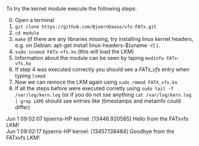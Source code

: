 To try the kernel module execute the following steps:

0. Open a terminal
1. `git clone https://github.com/BjoernDaase/vfs-FATx.git`
2. `cd module`
3. `make` (if there are any libraries missing, try installing linux kernel headers, e.g. on Debian: apt-get install linux-headers-$(uname -r)	).
4. `sudo insmod FATx-vfs.ko` (this will load the LKM)
5. Information about the module can be seen by taping `modinfo FATx-vfs.ko`
6. If step 4 was executed correctly you should see a *FATx_vfs* entry when typing `lsmod`
7. Now we can remoce the LKM again using `sudo rmmod FATX_vfs.ko`
8. If all the steps before were executed corretly using `sudo tail -f /var/log/kern.log` (or if you do not sse anything `cat /var/log/kern.log | grep LKM`) should see entries like (timestamps and metainfo could differ)

Jun  1 09:02:07 bjoerns-HP kernel: [13446.920585] Hello from the FATxvfs LKM!  
Jun  1 09:02:17 bjoerns-HP kernel: [13457.138484] Goodbye from the FATxvfs LKM!

